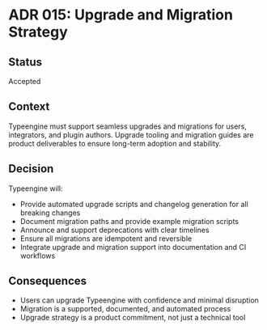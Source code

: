 # ADR 015: Upgrade and Migration Strategy

## Status
Accepted

## Context
Typeengine must support seamless upgrades and migrations for users, integrators, and plugin authors. Upgrade tooling and migration guides are product deliverables to ensure long-term adoption and stability.

## Decision
Typeengine will:
- Provide automated upgrade scripts and changelog generation for all breaking changes
- Document migration paths and provide example migration scripts
- Announce and support deprecations with clear timelines
- Ensure all migrations are idempotent and reversible
- Integrate upgrade and migration support into documentation and CI workflows

## Consequences
- Users can upgrade Typeengine with confidence and minimal disruption
- Migration is a supported, documented, and automated process
- Upgrade strategy is a product commitment, not just a technical tool
